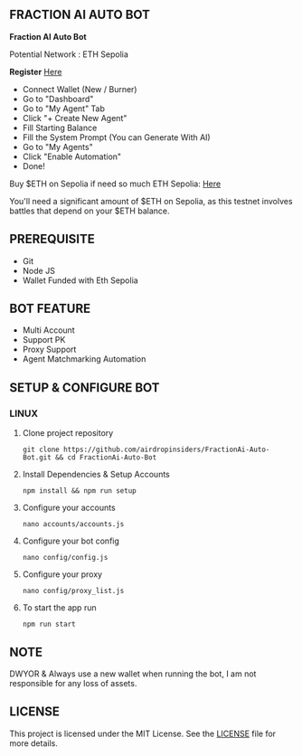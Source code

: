 ## FRACTION AI AUTO BOT

**Fraction AI Auto Bot**

Potential Network : ETH Sepolia

**Register** [Here](https://dapp.fractionai.xyz?referral=1B46649B)
- Connect Wallet (New / Burner)
- Go to "Dashboard"
- Go to "My Agent" Tab
- Click "+ Create New Agent"
- Fill Starting Balance
- Fill the System Prompt (You can Generate With AI)
- Go to "My Agents"
- Click "Enable Automation"
- Done!

Buy $ETH on Sepolia if need so much ETH Sepolia: [Here](https://testnetbridge.com/sepolia)

You'll need a significant amount of $ETH on Sepolia, as this testnet involves battles that depend on your $ETH balance.

## PREREQUISITE

- Git
- Node JS
- Wallet Funded with Eth Sepolia

## BOT FEATURE

- Multi Account 
- Support PK
- Proxy Support
- Agent Matchmarking Automation 


## SETUP & CONFIGURE BOT

### LINUX
1. Clone project repository
   ```
   git clone https://github.com/airdropinsiders/FractionAi-Auto-Bot.git && cd FractionAi-Auto-Bot
   ```
2. Install Dependencies & Setup Accounts
   ```
   npm install && npm run setup
   ```
3. Configure your accounts
   ```
   nano accounts/accounts.js
   ```
4. Configure your bot config
   ```
   nano config/config.js
   ```
5. Configure your proxy
   ```
   nano config/proxy_list.js
   ```
6. To start the app run
   ```
   npm run start
   ```

## NOTE

DWYOR & Always use a new wallet when running the bot, I am not responsible for any loss of assets.

## LICENSE

This project is licensed under the MIT License. See the [LICENSE](LICENSE) file for more details.

